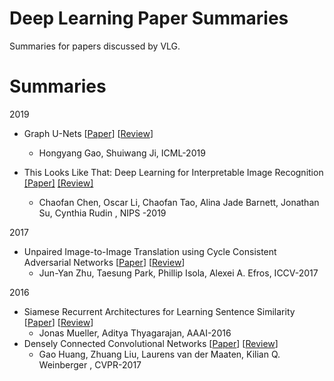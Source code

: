 # Deep Learning Paper Summaries

Summaries for papers discussed by VLG. 

# Summaries

2019

- Graph U-Nets [[Paper](https://arxiv.org/abs/1905.05178)] [[Review](https://github.com/vlgiitr/papers_we_read/blob/master/summaries/graph_unet.md)]
	- Hongyang Gao, Shuiwang Ji, ICML-2019

- This Looks Like That: Deep Learning for Interpretable Image Recognition [[Paper]](https://arxiv.org/pdf/1806.10574.pdf)  [[Review]](https://github.com/ayushtues/papers_we_read/blob/master/summaries/this_looks_like_that.md)
	- Chaofan Chen, Oscar Li, Chaofan Tao, Alina Jade Barnett, Jonathan Su, Cynthia Rudin , NIPS -2019

2017

- Unpaired Image-to-Image Translation using Cycle Consistent Adversarial Networks [[Paper](https://arxiv.org/abs/1703.10593)] [[Review](https://github.com/vlgiitr/papers_we_read/blob/master/summaries/cyclegan.md)]
	- Jun-Yan Zhu, Taesung Park, Phillip Isola, Alexei A. Efros, ICCV-2017
	
2016

- Siamese Recurrent Architectures for Learning Sentence Similarity [[Paper](https://dl.acm.org/citation.cfm?id=3016291)] [[Review](https://github.com/vlgiitr/papers_we_read/blob/master/summaries/siamese.md)]
	- Jonas Mueller, Aditya Thyagarajan, AAAI-2016 
- Densely Connected Convolutional Networks [[Paper](https://arxiv.org/abs/1608.06993)]
 [[Review](https://github.com/ayushtues/papers_we_read/blob/master/summaries/densenet.md)]
  - Gao Huang, Zhuang Liu, Laurens van der Maaten, Kilian Q. Weinberger , CVPR-2017

